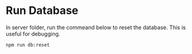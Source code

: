 # Run Database
In server folder, run the commeand below to reset the database. This is useful for debugging.
```
npm run db:reset
```

#


